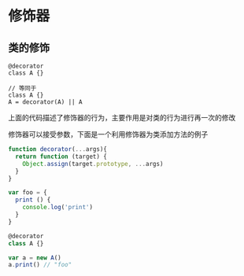 # 修饰器

## 类的修饰

```
@decorator
class A {}

// 等同于
class A {}
A = decorator(A) || A
```

上面的代码描述了修饰器的行为，主要作用是对类的行为进行再一次的修改

修饰器可以接受参数，下面是一个利用修饰器为类添加方法的例子

```javascript
function decorator(...args){
  return function (target) {
    Object.assign(target.prototype, ...args)
  }
}

var foo = {
  print () {
    console.log('print')
  }
}

@decorator
class A {}

var a = new A()
a.print() // "foo"
```